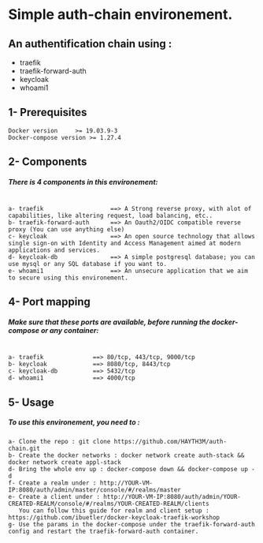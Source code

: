 # Simple auth-chain environement.
## An authentification chain using :
- traefik 
- traefik-forward-auth
- keycloak 
- whoami1

## 1- Prerequisites
  ```
  Docker version	 >= 19.03.9-3
  Docker-compose version >= 1.27.4
  ```

## 2- Components
  ##### There is 4 components in this environement:
  #
    a- traefik                   ==> A Strong reverse proxy, with alot of capabilities, like altering request, load balancing, etc..
    b- traefik-forward-auth      ==> An Oauth2/OIDC compatible reverse proxy (You can use anything else)
    c- keycloak                  ==> An open source technology that allows single sign-on with Identity and Access Management aimed at modern applications and services. 
    d- keycloak-db               ==> A simple postgresql database; you can use mysql or any SQL database if you want to.
    e- whoami1                   ==> An unsecure application that we aim to secure using this environement.
    
## 4- Port mapping
  ##### Make sure that these ports are available, before running the docker-compose or any container:
  #
    a- traefik              ==> 80/tcp, 443/tcp, 9000/tcp
    b- keycloak             ==> 8080/tcp, 8443/tcp
    c- keycloak-db          ==> 5432/tcp 
    d- whoami1              ==> 4000/tcp    

## 5- Usage
  ##### To use this environement, you need to :
  ```
  a- Clone the repo : git clone https://github.com/HAYTH3M/auth-chain.git
  b- Create the docker networks : docker network create auth-stack && docker network create appl-stack
  d- Bring the whole env up : docker-compose down && docker-compose up -d
  f- Create a realm under : http://YOUR-VM-IP:8080/auth/admin/master/console/#/realms/master 
  e- Create a client under : http://YOUR-VM-IP:8080/auth/admin/YOUR-CREATED-REALM/console/#/realms/YOUR-CREATED-REALM/clients
     You can follow this guide for realm and client setup : https://github.com/ibuetler/docker-keycloak-traefik-workshop
  g- Use the params in the docker-compose under the traefik-forward-auth config and restart the traefik-forward-auth container.
  ```
